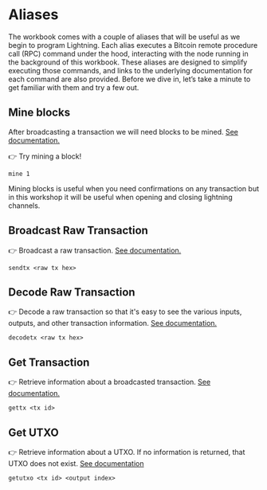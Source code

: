 # Aliases

The workbook comes with a couple of aliases that will be useful as we begin to program Lightning. Each alias executes a Bitcoin remote procedure call (RPC) command under the hood, interacting with the node running in the background of this workbook. These aliases are designed to simplify executing those commands, and links to the underlying documentation for each command are also provided. Before we dive in, let’s take a minute to get familiar with them and try a few out.

## Mine blocks

After broadcasting a transaction we will need blocks to be mined. [See documentation.](https://developer.bitcoin.org/reference/rpc/generatetoaddress.html?highlight=generatetoaddress)

👉 Try mining a block!

```
mine 1
```

Mining blocks is useful when you need confirmations on any transaction but in this workshop it will be useful when opening and closing lightning channels.

## Broadcast Raw Transaction

👉 Broadcast a raw transaction. [See documentation.](https://developer.bitcoin.org/reference/rpc/sendrawtransaction.html)

```
sendtx <raw tx hex>
```

## Decode Raw Transaction

👉 Decode a raw transaction so that it's easy to see the various inputs, outputs, and other transaction information. [See documentation.](https://developer.bitcoin.org/reference/rpc/sendrawtransaction.html)

```
decodetx <raw tx hex>
```

## Get Transaction

👉 Retrieve information about a broadcasted transaction. [See documentation.](https://developer.bitcoin.org/reference/rpc/sendrawtransaction.html)

```
gettx <tx id>
```

## Get UTXO

👉 Retrieve information about a UTXO. If no information is returned, that UTXO does not exist. [See documentation](https://developer.bitcoin.org/reference/rpc/gettxout.html)

```
getutxo <tx id> <output index>
```